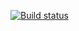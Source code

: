 [![Build status](https://ci.appveyor.com/api/projects/status/5160f2qs8u9irhb8?svg=true)](https://ci.appveyor.com/project/Katiqa/rest)